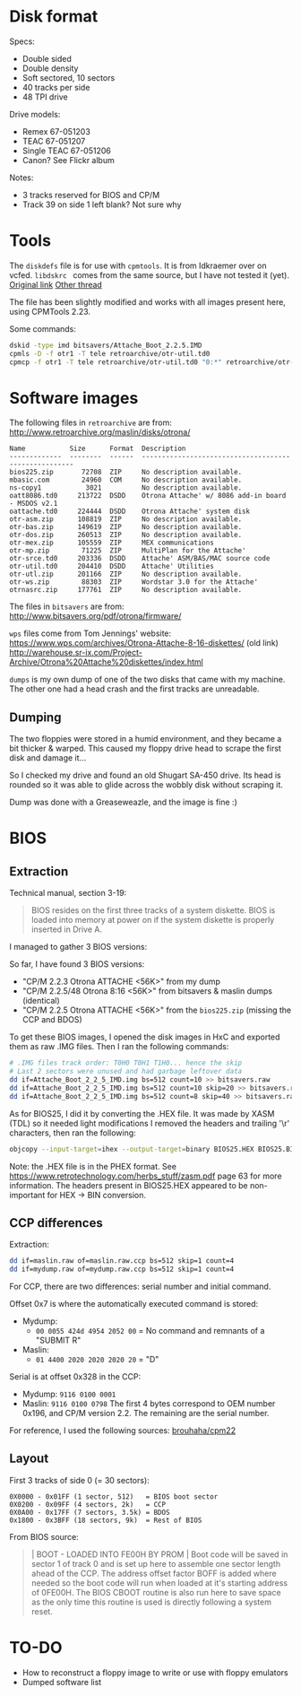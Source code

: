 # Disk format

Specs:
* Double sided
* Double density
* Soft sectored, 10 sectors
* 40 tracks per side
* 48 TPI drive

Drive models:
* Remex 67-051203
* TEAC 67-051207
* Single TEAC 67-051206
* Canon? See Flickr album

Notes:
* 3 tracks reserved for BIOS and CP/M
* Track 39 on side 1 left blank? Not sure why

# Tools

The `diskdefs` file is for use with `cpmtools`. It is from Idkraemer over on vcfed.
`libdskrc ` comes from the same source, but I have not tested it (yet).
[Original link](https://forum.vcfed.org/index.php?threads/otrona-attache.1240458/)
[Other thread](https://forum.vcfed.org/index.php?threads/otrona-attache-mega-haul.73290/)

The file has been slightly modified and works with all images present here, using CPMTools 2.23.

Some commands:
```bash
dskid -type imd bitsavers/Attache_Boot_2.2.5.IMD
cpmls -D -f otr1 -T tele retroarchive/otr-util.td0
cpmcp -f otr1 -T tele retroarchive/otr-util.td0 "0:*" retroarchive/otr-util/
```

# Software images

The following files in `retroarchive` are from:
http://www.retroarchive.org/maslin/disks/otrona/

```
Name           Size      Format  Description
-------------  --------  ------  -----------------------------------------------------
bios225.zip       72708  ZIP     No description available.
mbasic.com        24960  COM     No description available.
ns-copy1           3021          No description available.
oatt8086.td0     213722  DSDD    Otrona Attache' w/ 8086 add-in board - MSDOS v2.1
oattache.td0     224444  DSDD    Otrona Attache' system disk
otr-asm.zip      108819  ZIP     No description available.
otr-bas.zip      149619  ZIP     No description available.
otr-dos.zip      260513  ZIP     No description available.
otr-mex.zip      105559  ZIP     MEX communications
otr-mp.zip        71225  ZIP     MultiPlan for the Attache'
otr-srce.td0     203336  DSDD    Attache' ASM/BAS/MAC source code
otr-util.td0     204410  DSDD    Attache' Utilities
otr-utl.zip      201166  ZIP     No description available.
otr-ws.zip        88303  ZIP     Wordstar 3.0 for the Attache'
otrnasrc.zip     177761  ZIP     No description available.
```

The files in `bitsavers` are from:
http://www.bitsavers.org/pdf/otrona/firmware/

`wps` files come from Tom Jennings' website:
https://www.wps.com/archives/Otrona-Attache-8-16-diskettes/ (old link)
http://warehouse.sr-ix.com/Project-Archive/Otrona%20Attache%20diskettes/index.html

`dumps` is my own dump of one of the two disks that came with my machine. The other one had a head crash and the first tracks are unreadable.

## Dumping

The two floppies were stored in a humid environment, and they became a bit thicker & warped.
This caused my floppy drive head to scrape the first disk and damage it...

So I checked my drive and found an old Shugart SA-450 drive. Its head is rounded so it was able to glide across the wobbly disk without scraping it.

Dump was done with a Greaseweazle, and the image is fine :)

# BIOS

## Extraction

Technical manual, section 3-19:
> BIOS resides on the first three tracks of a system diskette. BIOS is loaded into memory at power on if the system diskette is properly inserted in Drive A.

I managed to gather 3 BIOS versions:

So far, I have found 3 BIOS versions:
* "CP/M 2.2.3 Otrona ATTACHE <56K>" from my dump
* "CP/M 2.2.5/48 Otrona 8:16 <56K>" from bitsavers & maslin dumps (identical)
* "CP/M 2.2.5 Otrona ATTACHE <56K>" from the `bios225.zip` (missing the CCP and BDOS)

To get these BIOS images, I opened the disk images in HxC and exported them as raw .IMG files.
Then I ran the following commands:
```bash
# .IMG files track order: T0H0 T0H1 T1H0... hence the skip
# Last 2 sectors were unused and had garbage leftover data
dd if=Attache_Boot_2_2_5_IMD.img bs=512 count=10 >> bitsavers.raw
dd if=Attache_Boot_2_2_5_IMD.img bs=512 count=10 skip=20 >> bitsavers.raw
dd if=Attache_Boot_2_2_5_IMD.img bs=512 count=8 skip=40 >> bitsavers.raw
```

As for BIOS25, I did it by converting the .HEX file. It was made by XASM (TDL) so it needed light modifications
I removed the headers and trailing '\r' characters, then ran the following:
```bash
objcopy --input-target=ihex --output-target=binary BIOS25.HEX BIOS25.BIN
```

Note: the .HEX file is in the PHEX format. See https://www.retrotechnology.com/herbs_stuff/zasm.pdf page 63 for more information. The headers present in BIOS25.HEX appeared to be non-important for HEX -> BIN conversion.

## CCP differences

Extraction:
```bash
dd if=maslin.raw of=maslin.raw.ccp bs=512 skip=1 count=4
dd if=mydump.raw of=mydump.raw.ccp bs=512 skip=1 count=4
```

For CCP, there are two differences: serial number and initial command.

Offset 0x7 is where the automatically executed command is stored:
* Mydump:
  * `00 0055 424d 4954 2052 00` = No command and remnants of a "SUBMIT R"
* Maslin:
  * `01 4400 2020 2020 2020 20` = "D"      

Serial is at offset 0x328 in the CCP:
* Mydump: `9116 0100 0001`
* Maslin: `9116 0100 0798`
The first 4 bytes correspond to OEM number 0x196, and CP/M version 2.2. The remaining are the serial number.

For reference, I used the following sources: [brouhaha/cpm22](https://github.com/brouhaha/cpm22)

## Layout

First 3 tracks of side 0 (= 30 sectors):
```
0X0000 - 0x01FF (1 sector, 512)   = BIOS boot sector
0X0200 - 0x09FF (4 sectors, 2k)   = CCP
0X0A00 - 0x17FF (7 sectors, 3.5k) = BDOS
0x1800 - 0x3BFF (18 sectors, 9k)  = Rest of BIOS
```

From BIOS source:
> | BOOT - LOADED INTO FE00H BY PROM |
> Boot code will be saved in sector 1 of track 0 and is set up here to assemble one sector length ahead of the CCP.
> The address offset factor BOFF is added where needed so the boot code will run when loaded at it's starting address of 0FE00H.
> The BIOS CBOOT routine is also run here to save space as the only time this routine is used is directly following a system reset.

# TO-DO

* How to reconstruct a floppy image to write or use with floppy emulators
* Dumped software list
